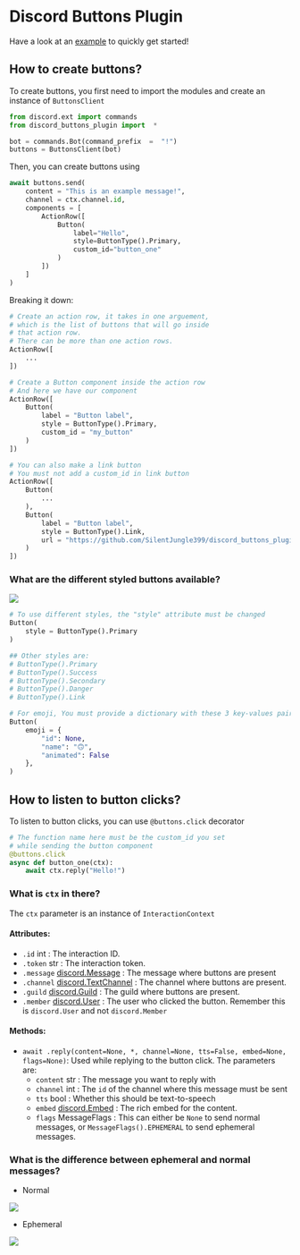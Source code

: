 
# Discord Buttons Plugin

Have a look at an [example](https://github.com/SilentJungle399/discord_buttons_plugin/blob/main/examples/main.py) to quickly get started!

## How to create buttons?
To create buttons, you first need to import the modules and create an instance of `ButtonsClient`
```py
from discord.ext import commands
from discord_buttons_plugin import  *

bot = commands.Bot(command_prefix  =  "!")
buttons = ButtonsClient(bot)
```

Then, you can create buttons using
```py
await buttons.send(
	content = "This is an example message!", 
	channel = ctx.channel.id,
	components = [
		ActionRow([
			Button(
				label="Hello", 
				style=ButtonType().Primary, 
				custom_id="button_one"       
			)
		])
	]
)
```
Breaking it down:
```py
# Create an action row, it takes in one arguement, 
# which is the list of buttons that will go inside
# that action row.
# There can be more than one action rows.
ActionRow([
	...
])

# Create a Button component inside the action row
# And here we have our component
ActionRow([
	Button(
		label = "Button label",
		style = ButtonType().Primary,
		custom_id = "my_button"
	)
])

# You can also make a link button
# You must not add a custom_id in link button
ActionRow([
	Button(
		...
	),
	Button(
		label = "Button label",
		style = ButtonType().Link,
		url = "https://github.com/SilentJungle399/discord_buttons_plugin"
	)
])
```

###  What are the different styled buttons available?
![](https://discord.com/assets/7bb017ce52cfd6575e21c058feb3883b.png)

```py
# To use different styles, the "style" attribute must be changed
Button(
	style = ButtonType().Primary
)

## Other styles are:
# ButtonType().Primary
# ButtonType().Success
# ButtonType().Secondary
# ButtonType().Danger
# ButtonType().Link

# For emoji, You must provide a dictionary with these 3 key-values pairs
Button(
	emoji = {
		"id": None,
		"name": "🙃",
		"animated": False
	},
)
```

## How to listen to button clicks?

To listen to button clicks, you can use `@buttons.click` decorator
```py
# The function name here must be the custom_id you set
# while sending the button component
@buttons.click
async def button_one(ctx):
	await ctx.reply("Hello!")
```
###  What is `ctx` in there?
The `ctx` parameter is an instance of `InteractionContext`
#### Attributes:
- `.id` int : The interaction ID.
- `.token` str : The interaction token.
- `.message` [discord.Message](https://discordpy.readthedocs.io/en/latest/api.html#discord.Message) : The message where buttons are present
- `.channel` [discord.TextChannel](https://discordpy.readthedocs.io/en/latest/api.html#discord.TextChannel) : The channel where buttons are present.
- `.guild` [discord.Guild](https://discordpy.readthedocs.io/en/latest/api.html#discord.Guild) : The guild where buttons are present.
- `.member` [discord.User](https://discordpy.readthedocs.io/en/latest/api.html#discord.User) : The user who clicked the button. Remember this is `discord.User` and not `discord.Member`

#### Methods:
- `await .reply(content=None, *, channel=None, tts=False, embed=None, flags=None)`:
Used while replying to the button click.
The parameters are:
	- `content` str : The message you want to reply with
	- `channel` int : The `id` of the channel where this message must be sent
	- `tts` bool :  Whether this should be text-to-speech
	- `embed` [discord.Embed](https://discordpy.readthedocs.io/en/latest/api.html#discord.Embed) : The rich embed for the content.
	- `flags` MessageFlags : This can either be `None` to send normal messages, or `MessageFlags().EPHEMERAL` to send ephemeral messages.

### What is the difference between ephemeral and normal messages?
- Normal

![](https://media.discordapp.net/attachments/542672943872999424/847901070020837396/unknown.png?width=309&height=242)
- Ephemeral

![](https://media.discordapp.net/attachments/542672943872999424/847887835583479839/unknown.png?width=309&height=242)
